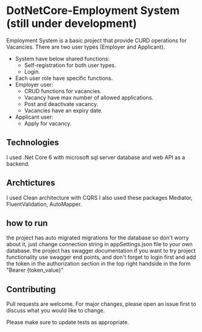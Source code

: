 # DotNetCore-Employment System (still under development)
Employment System is a basic project that provide CURD operations for Vacancies.
There are two user types (Employer and Applicant).
- System have below shared functions:
   - Self-registration for both user types.
   - Login.
- Each user role have specific functions.
- Employer user:
  - CRUD functions for vacancies.
  - Vacancy have max number of allowed applications.
  - Post and deactivate vacancy.
  - Vacancies have an expiry date.
- Applicant user:
  - Apply for vacancy.


## Technologies
I used .Net Core 6 with microsoft sql server database and web API as a backend.

## Archtictures
I used Clean architecture with CQRS
I also used these packages Mediator, FluentValidation, AutoMapper.

## how to run
the project has auto migrated migrations for the database so don't worry about it, just change connection string in appSettings.json file to your own database.
the project has swagger documentation if you want to try project functionality use swagger end points, and don't forget to login first and add the token in the authorization section in the top right handside in the form "Bearer {token_value}"

## Contributing
Pull requests are welcome. For major changes, please open an issue first
to discuss what you would like to change.

Please make sure to update tests as appropriate.
